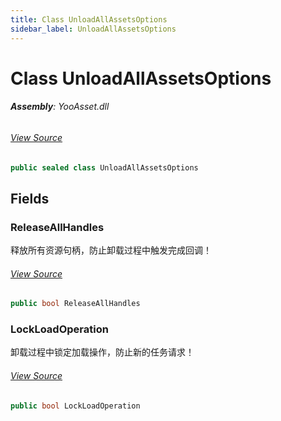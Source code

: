 ```yaml
---
title: Class UnloadAllAssetsOptions
sidebar_label: UnloadAllAssetsOptions
---
```

# Class UnloadAllAssetsOptions


###### **Assembly**: YooAsset.dll
###### [View Source](https://github.com/tuyoogame/YooAsset-Samples.git/blob/main/Assets/YooAsset/Runtime/ResourceManager/Operation/UnloadAllAssetsOperation.cs#L6)
```csharp title="Declaration"
public sealed class UnloadAllAssetsOptions
```
## Fields
### ReleaseAllHandles
释放所有资源句柄，防止卸载过程中触发完成回调！
###### [View Source](https://github.com/tuyoogame/YooAsset-Samples.git/blob/main/Assets/YooAsset/Runtime/ResourceManager/Operation/UnloadAllAssetsOperation.cs#L11)
```csharp title="Declaration"
public bool ReleaseAllHandles
```
### LockLoadOperation
卸载过程中锁定加载操作，防止新的任务请求！
###### [View Source](https://github.com/tuyoogame/YooAsset-Samples.git/blob/main/Assets/YooAsset/Runtime/ResourceManager/Operation/UnloadAllAssetsOperation.cs#L16)
```csharp title="Declaration"
public bool LockLoadOperation
```
